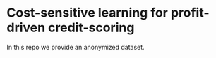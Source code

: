 # Cost-sensitive learning for profit-driven credit-scoring
In this repo we provide an anonymized dataset.
